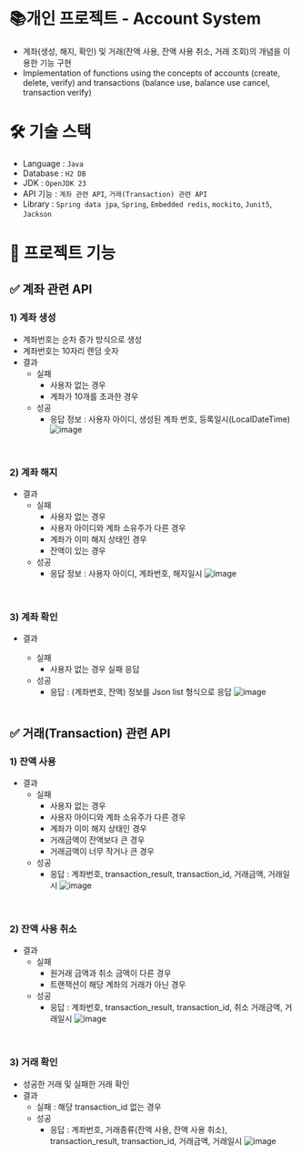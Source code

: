 # 📚개인 프로젝트 - Account System
- 계좌(생성, 해지, 확인) 및 거래(잔액 사용, 잔액 사용 취소, 거래 조회)의 개념을 이용한 기능 구현
- Implementation of functions using the concepts of accounts (create, delete, verify) and transactions (balance use, balance use cancel, transaction verify)
  <br>

# 🛠️ 기술 스택
- Language : `Java`
- Database : `H2 DB`
- JDK : `OpenJDK 23`
- API 기능 : `계좌 관련 API`, `거래(Transaction) 관련 API`
- Library : `Spring data jpa`, `Spring`, `Embedded redis`, `mockito`, `Junit5`, `Jackson`
  <br>

# 👀 프로젝트 기능
## ✅ 계좌 관련 API
### 1) 계좌 생성
- 계좌번호는 순차 증가 방식으로 생성
- 계좌번호는 10자리 랜덤 숫자
- 결과
  - 실패
    - 사용자 없는 경우
    - 계좌가 10개를 초과한 경우
  - 성공
    - 응답 정보 : 사용자 아이디, 생성된 계좌 번호, 등록일시(LocalDateTime)
![image](https://github.com/user-attachments/assets/894e4d60-0cb2-471f-9dc0-58f76fa8686b)

<br>

### 2) 계좌 해지
- 결과
  - 실패
    - 사용자 없는 경우
    - 사용자 아이디와 계좌 소유주가 다른 경우
    - 계좌가 이미 해지 상태인 경우
    - 잔액이 있는 경우
  - 성공
    - 응답 정보 : 사용자 아이디, 계좌번호, 해지일시
![image](https://github.com/user-attachments/assets/b05e6fc9-55da-471b-a5c5-eb1b86f5f1ad)

<br>

### 3) 계좌 확인
- 결과
  - 실패
    - 사용자 없는 경우 실패 응답
  - 성공
    - 응답 : (계좌번호, 잔액) 정보를 Json list 형식으로 응답
![image](https://github.com/user-attachments/assets/ee1af548-bc10-467c-8a4a-62cddeabc83d)

  <br>

## ✅ 거래(Transaction) 관련 API
### 1) 잔액 사용
- 결과
  - 실패
    - 사용자 없는 경우
    - 사용자 아이디와 계좌 소유주가 다른 경우
    - 계좌가 이미 해지 상태인 경우
    - 거래금액이 잔액보다 큰 경우
    - 거래금액이 너무 작거나 큰 경우
  - 성공
    - 응답 : 계좌번호, transaction_result, transaction_id, 거래금액, 거래일시
![image](https://github.com/user-attachments/assets/dec1e645-d771-4848-945a-2cf3c71fe707)

<br>

### 2) 잔액 사용 취소
- 결과
  - 실패
    - 원거래 금액과 취소 금액이 다른 경우
    - 트랜잭션이 해당 계좌의 거래가 아닌 경우
  - 성공
    - 응답 : 계좌번호, transaction_result, transaction_id, 취소 거래금액, 거래일시
![image](https://github.com/user-attachments/assets/2a18cf75-3b41-41ef-b4da-69d0634b2b67)

<br>

### 3) 거래 확인
- 성공한 거래 및 실패한 거래 확인
- 결과
  - 실패 : 해당 transaction_id 없는 경우
  - 성공
    - 응답 : 계좌번호, 거래종류(잔액 사용, 잔액 사용 취소), transaction_result, transaction_id, 거래금액, 거래일시
![image](https://github.com/user-attachments/assets/996551aa-d2f3-4fb6-810f-14170111ce93)

